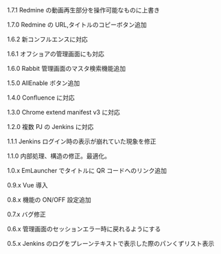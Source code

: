 1.7.1
Redmine の動画再生部分を操作可能なものに上書き

1.7.0
Redmine の URL,タイトルのコピーボタン追加

1.6.2
新コンフルエンスに対応

1.6.1
オフショアの管理画面にも対応

1.6.0
Rabbit 管理画面のマスタ検索機能追加

1.5.0
AllEnable ボタン追加

1.4.0
Confluence に対応

1.3.0
Chrome extend manifest v3 に対応

1.2.0
複数 PJ の Jenkins に対応

1.1.1
Jenkins ログイン時の表示が崩れていた現象を修正

1.1.0
内部処理、構造の修正。最適化。

1.0.x
EmLauncher でタイトルに QR コードへのリンク追加

0.9.x
Vue 導入

0.8.x
機能の ON/OFF 設定追加

0.7.x
バグ修正

0.6.x
管理画面のセッションエラー時に戻れるようにする

0.5.x
Jenkins のログをプレーンテキストで表示した際のパンくずリスト表示
